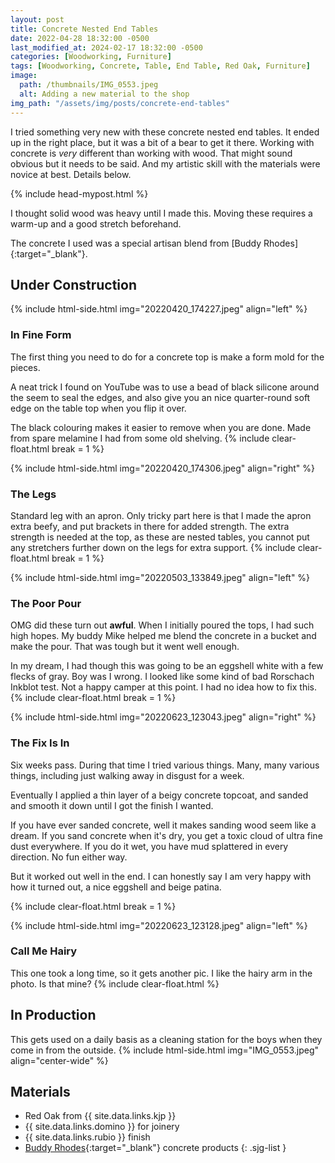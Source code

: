 ```yaml
---
layout: post
title: Concrete Nested End Tables
date: 2022-04-28 18:32:00 -0500
last_modified_at: 2024-02-17 18:32:00 -0500
categories: [Woodworking, Furniture]
tags: [Woodworking, Concrete, Table, End Table, Red Oak, Furniture]
image:
  path: /thumbnails/IMG_0553.jpeg
  alt: Adding a new material to the shop
img_path: "/assets/img/posts/concrete-end-tables"
---
```


I tried something very new with these concrete nested end tables. It ended up in the right place, but it was a bit of a bear to get it there. Working with concrete is _very_ different than working with wood. That might sound obvious but it needs to be said. And my artistic skill with the materials were novice at best. Details below.

{% include head-mypost.html %}

I thought solid wood was heavy until I made this. Moving these requires a warm-up and a good stretch beforehand.

The concrete I used was a special artisan blend from [Buddy Rhodes]{:target="\_blank"}.

## Under Construction

{% include html-side.html img="20220420_174227.jpeg" align="left" %}

### In Fine Form

The first thing you need to do for a concrete top is make a form mold for the pieces. 

A neat trick I found on YouTube was to use a bead of black silicone around the seem to seal the edges, and also give you an nice quarter-round soft edge on the table top when you flip it over. 

The black colouring makes it easier to remove when you are done. Made from spare melamine I had from some old shelving.
{% include clear-float.html break = 1 %}

{% include html-side.html img="20220420_174306.jpeg" align="right" %}

### The Legs

Standard leg with an apron. Only tricky part here is that I made the apron extra beefy, and put brackets in there for added strength. The extra strength is needed at the top, as these are nested tables, you cannot put any stretchers further down on the legs for extra support.
{% include clear-float.html break = 1 %}

{% include html-side.html img="20220503_133849.jpeg" align="left" %}

### The Poor Pour

OMG did these turn out **awful**. When I initially poured the tops, I had such high hopes. My buddy Mike helped me blend the concrete in a bucket and make the pour. That was tough but it went well enough. 

In my dream, I had though this was going to be an eggshell white with a few flecks of gray. Boy was I wrong. I looked like some kind of bad Rorschach Inkblot test. Not a happy camper at this point. I had no idea how to fix this.
{% include clear-float.html break = 1 %}

{% include html-side.html img="20220623_123043.jpeg" align="right" %}

### The Fix Is In

Six weeks pass. During that time I tried various things. Many, many various things, including just walking away in disgust for a week. 

Eventually I applied a thin layer of a beigy concrete topcoat, and sanded and smooth it down until I got the finish I wanted.

If you have ever sanded concrete, well it makes sanding wood seem like a dream. If you sand concrete when it's dry, you get a toxic cloud of ultra fine dust everywhere. If you do it wet, you have mud splattered in every direction. No fun either way.

But it worked out well in the end. I can honestly say I am very happy with how it turned out, a nice eggshell and beige patina.

{% include clear-float.html break = 1 %}

{% include html-side.html img="20220623_123128.jpeg" align="left" %}

### Call Me Hairy

This one took a long time, so it gets another pic. I like the hairy arm in the photo. Is that mine?
{% include clear-float.html %}

## In Production

This gets used on a daily basis as a cleaning station for the boys when they come in from the outside.
{% include html-side.html img="IMG_0553.jpeg" align="center-wide" %}

## Materials

- Red Oak from {{ site.data.links.kjp }}
- {{ site.data.links.domino }} for joinery
- {{ site.data.links.rubio }} finish
- [Buddy Rhodes](https://www.buddyrhodes.com){:target="\_blank"} concrete products
{: .sjg-list }
